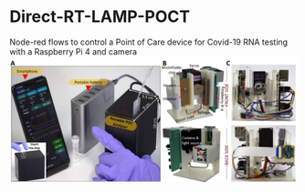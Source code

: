 # Direct-RT-LAMP-POCT
Node-red flows to control a Point of Care device for Covid-19 RNA testing with a Raspberry Pi 4 and camera
![Demo](https://github.com/nqh2412/Direct-RT-LAMP-POCT/blob/main/Demo.jpg)
